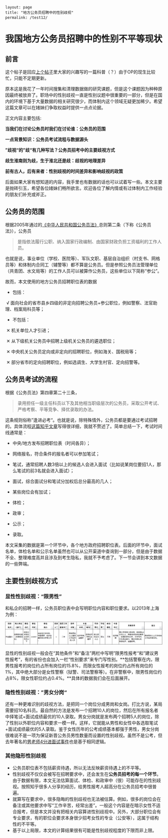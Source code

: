 ```shell
layout: page
title: "地方公务员招聘中的性别歧视"
permalink: /test12/
```



# 我国地方公务员招聘中的性别不平等现状

## 前言

这个帖子是回应[上个帖子](https://womenoverseas.com/t/topic/27099)里大家的兴趣写的一篇科普（？）由于OP的现生比较忙，只能不定期更新。

原本这是我花了一年时间搜集和清理数据做的研究课题，但是这个课题因为种种原因最终被放弃了。职场中的性别歧视一直是性别议题中很重要的一部分，但是在国内的环境下基于大量数据的相关研究很少，而体制内这个领域无疑更加稀少。希望这篇文章可以在媎妹们争取权益时提供一点点论据。

正文内容主要包括:

**当我们在讨论公务员时我们在讨论谁：公务员的范围**

**一点背景知识：公务员考试流程与数据源头**

**”歧视“的”歧“有几种写法？公务员招考中的主要歧视方式**

**歧生淮南则为歧，生于淮北还是歧：歧视的地理差异**

**前有古人，后有来者：性别歧视的时间差异和影响歧视的政策**

后面如果大家有想知道的内容，我手里也有数据的话也可以试着写一些。本文主要是抛砖引玉，希望各位媎妹们畅所欲言。欢迎各位了解内情或有过体制内工作经验的朋友们补充或斧正。

## 公务员的范围

根据2005年通过的[《中华人民共和国公务员法》](http://www.gov.cn/guowuyuan/2018-12/30/content_5353490.htm)总则第二条（下称《公务员法》），公务员

> 是指依法履行公职、纳入国家行政编制、由国家财政负担工资福利的工作人员。 

也就是说，事业单位（学校、医院等）、军队文职、基层自治组织（村支书、网格员等）和体制内合同工（辅警等）都不算是公务员。但是参照公务员法管理单位（共青团、水文局等）的工作人员可以被算作公务员，这些单位以下简称“参公”。

故而，本文使用的地方公务员招聘职位表的数据

- 包括：

​	√	面向社会的省市县乡四级的非定向招聘公务员+参公职位，例如警察、法官助理、档案局科员等；

- 不包括：

​	✕	机关单位人才引进；

​	✕	从下级机关公务员中招聘上级机关公务员的遴选职位；

​	✕	中央机关公务员定向或非定向的招聘职位，例如海关、国税局等；

​	✕	部分省市的定向招聘职位，例如选调生、大学生村官、定向招警等。

## 公务员考试的流程

根据《公务员法》第四章第二十三条，

> 录用担任一级主任科员以下及其他相当职级层次的公务员，采取公开考试、严格考察、平等竞争、择优录取的办法。

这条规则俗称”逢进必考“。也就是说，除特殊情外，公务员都是要通过考试招聘的。具体流程[这篇知乎文章](https://zhuanlan.zhihu.com/p/341322480)写得很详细，我就不赘述了。简单总结一下，考试时间线通常是：

- 中央/地方发布招聘职位表（时间各异）；

- 网络报名，符合条件的报名者可以参加笔试；

- 笔试，通常招聘人数3倍以上的候选人会进入面试（比如说某岗位要招1人，那么笔试的前3名就会进入面试）；

- 面试，综合面试分和笔试分加权后总分最高的几人；

- 某些岗位会有加试；

- 体检；

- 政审；

- 公示；

- 录取。

本文采集的数据是第一个环节中，各个地方政府招聘职位表。后面的环节中，面试名单，体检名单和公示名单虽然也可以从公开渠道中查询到一部分，但是由于数据不全、整理难度高并且涉及到考生隐私，我就不予考虑了。下一节会讲到本文数据的一些弊端。

## 主要性别歧视方式

### 显性性别歧视：“限男性”

和私企的招聘一样，公务员职位表中会写明职位内容和职位要求。以2013年上海为例：

![职位表示例](职位表示例.png)

显性的性别歧视一般会在“其他条件”和“备注”两栏中写明”限男性报考“和”建议男性报考“，有的省份也会加入一栏“性别要求”来专门写性别。**包括警察在内，限男性报考的岗位约占所有岗位的15.8%，而限女性报考的岗位约占所有岗位的1%，其中绝大部分是女性警察（狱警、司法警察等）。在非警察中，限男性岗位约占8%，限女性职位约占0.4%。**具体的数据我们会在后面展开。

### 隐性性别歧视：”男女分岗“

还有一种更难识别的歧视方法，是把同一个岗位分成男岗和女岗。打比方说，某局需要招10名科员。最自然的方法是发布一个招聘10人的岗位，然后在所有报名者中择笔试+面试成绩最优的10人录取。男女分岗就是发布两个招聘5人的岗位，除了性别以外职位内容和要求一模一样。这样，它就能从男性和女性中各选取笔试+面试成绩最优的5人录取。鉴于女性历年的公考成绩基本都强于男性，男女分岗很难说不是一项为保证新晋公务员男性数量而设置的性别歧视。虽然不是公考，但去年著名的[男老师4分进面试事件](https://new.qq.com/omn/20210604/20210604A068AK00.html)也是基于相同逻辑。

### 其他隐形性别歧视

- 公务员职位表不包括薪资待遇，所以无法反映薪资待遇上的不平等。
- 性别歧视不仅仅会被写在招聘要求中，还会发生在**公务员招考的每一个环节**。由于数据有限，本文无法估算面试、体检、和政审中（很）可能存在的性别歧视。按照知乎很多人分享的经历，给男性报考人超高分在公务员招考中很普遍。
- 就算写在要求中，很多隐晦的性别歧视也无法被估算。例如，很多的岗位会在备注或其他要求中写“工作辛苦，经常出差”。一般这个内容是在暗示女性不适合报考，但是本文并没有把相关内容算进性别歧视中。另外，大部分职位会有专业要求，有的职位会要求本身很少招考女性的专业（公安等），这属于结构性的不平等。
- 基于以上局限，本文的计算结果很有可能是性别歧视程度的下限而非上限。
